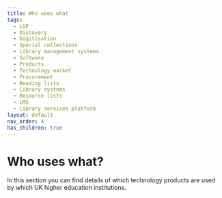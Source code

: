 ```yaml
---
title: Who uses what
tags:
  - LSP
  - Discovery
  - Digitisation
  - Special collections
  - Library management systems
  - Software
  - Products
  - Technology market
  - Procurement
  - Reading lists
  - Library systems
  - Resource lists
  - LMS
  - Library services platform
layout: default
nav_order: 4
has_children: true
---
```

# Who uses what?

In this section you can find details of which technology products are used by which UK higher education institutions. 



[](https://docs.google.com/forms/d/e/1FAIpQLSfw8F_kyteM3i1ohJlKqyxhbLv60sOaIpMeBWnQpLBK8rFx3A/viewform)
